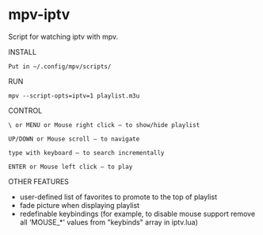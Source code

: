 # mpv-iptv

Script for watching iptv with mpv.

INSTALL

	Put in ~/.config/mpv/scripts/

RUN

	mpv --script-opts=iptv=1 playlist.m3u

CONTROL

	\ or MENU or Mouse right click — to show/hide playlist

	UP/DOWN or Mouse scroll — to navigate

	type with keyboard — to search incrementally

	ENTER or Mouse left click — to play

OTHER FEATURES

* user-defined list of favorites to promote to the top of playlist
* fade picture when displaying playlist
* redefinable keybindings (for example, to disable  mouse support remove all 'MOUSE_*' values from "keybinds" array in iptv.lua)
